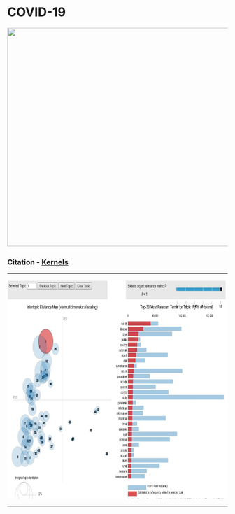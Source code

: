# COVID-19
<p> 
  <img width="1000" height="500" src="https://images.idgesg.net/images/article/2020/03/coronavirus_lab-research_analytics_by-da-kuk-getty-100835287-large.jpg">
</p>

### __Citation__ - [Kernels](https://www.kaggle.com/allen-institute-for-ai/CORD-19-research-challenge/kernels)

---  
<p> 
  <img width="1000" height="500" src="pyLDAvis.JPG">
</p>

---
<p align="center>
  <img width="800" height="400" src="relevant.JPG">
</p>

